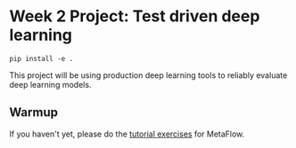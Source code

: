 # Week 2 Project: Test driven deep learning

```
pip install -e .
```

This project will be using production deep learning tools to reliably evaluate deep learning models.

## Warmup

If you haven't yet, please do the [tutorial exercises](https://docs.metaflow.org/getting-started/tutorials) for MetaFlow. 
